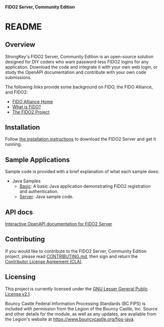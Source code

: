 #### FIDO2 Server, Community Edition 
# README

## Overview
StrongKey's FIDO2 Server, Community Edition is an open-source solution designed for DIY coders who want password-less FIDO2  logins for any application. Download the code and integrate it with your own web login, or study the OpenAPI documentation and contribute with your own code submissions.

The following links provide some background on FIDO, the FIDO Alliance, and FIDO2:

* [FIDO Alliance Home](https://fidoalliance.org)
* [What is FIDO?](https://fidoalliance.org/what-is-fido/)
* [The FIDO2 Project](https://fidoalliance.org/fido2/)

## Installation
Follow [the installation instructions](docs/Installation_Guide_Linux.md) to download the FIDO2 Server and get it running.

## Sample Applications
Sample code is provided with a brief explanation of what each sample does:

* Java Samples
  * [Basic](https://webauthndemo.strongkey.com): A basic Java application demonstrating FIDO2 registration and authentication.
  * [Server](https://github.com/StrongKey/fido2/tree/master/sampleapps/java/basic/server): Java sample code.

## API docs
[Interactive OpenAPI documentation for FIDO2 Server](https://strongkey.github.io/fido/)

## Contributing
If you would like to contribute to the FIDO2 Server, Community Edition project, please read [CONTRIBUTING.md](CONTRIBUTING.md), then sign and return the [Contributor License Agreement (CLA)](https://cla-assistant.io/StrongKey/fido2).

## Licensing
This project is currently licensed under the [GNU Lesser General Public License v2.1](LICENSE).

Bouncy Castle Federal Information Processing Standards (BC FIPS) is included with permission from the Legion of the Bouncy Castle, Inc. Source and other details for the module, as well as any updates, are available from the Legion's website at https://www.bouncycastle.org/fips-java.
